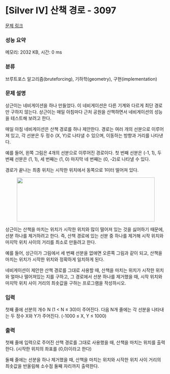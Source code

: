 # [Silver IV] 산책 경로 - 3097 

[문제 링크](https://www.acmicpc.net/problem/3097) 

### 성능 요약

메모리: 2032 KB, 시간: 0 ms

### 분류

브루트포스 알고리즘(bruteforcing), 기하학(geometry), 구현(implementation)

### 문제 설명

<p>상근이는 네비게이션을 하나 만들었다. 이 네비게이션은 다른 기계와 다르게 최단 경로만 구하지 않는다. 상근이는 매일 아침마다 근처 공원을 산책하면서 네비게이션의 성능을 테스트해 보려고 한다.</p>

<p>매일 아침 네비게이션은 산책 경로를 하나 제안한다. 경로는 여러 개의 선분으로 이루어져 있고, 각 선분은 두 정수 (X, Y)로 나타낼 수 있으며, 이동하는 방향과 거리를 나타낸다.</p>

<p>예를 들어, 왼쪽 그림은 4개의 선분으로 이루어진 경로이다. 첫 번째 선분은 (-1, 1), 두 번째 선분은 (1, 1), 세 번째는 (1, 0) 마지막 네 번째는 (0, -2)로 나타낼 수 있다.</p>

<p>경로가 끝나는 최종 위치는 시작한 위치에서 동쪽으로 1미터 떨어져 있다.</p>

<p style="text-align: center;"><img alt="" src="https://upload.acmicpc.net/ed41a58f-cdb9-430d-b016-cffd6b46a11a/-/preview/" style="width: 433px; height: 138px;"></p>

<p>상근이는 산책을 마치는 위치가 시작한 위치와 많이 떨어져 있는 것을 싫어하기 때문에, 선분 하나를 제거하려고 한다. 즉, 산책 경로에 있는 선분 중 하나를 제거해 시작 위치와 마지막 위치 사이의 거리를 최소로 만들려고 한다.</p>

<p>예를 들어, 상근이가 그림에서 세 번째 선분을 없애면 오른쪽 그림과 같이 되고, 산책을 마치는 위치가 시작한 위치와 정확하게 일치하게 된다. </p>

<p>네비게이션이 제안한 산책 경로를 그대로 사용할 때, 산책을 마치는 위치가 시작한 위치와 얼마나 떨어져있는 지를 구하고, 그 경로에서 선분 하나를 제거했을 때, 시작 위치와 마지막 위치 사이 거리의 최솟값을 구하는 프로그램을 작성하시오.</p>

### 입력 

 <p>첫째 줄에 선분의 개수 N (1 < N ≤ 30)이 주어진다. 다음 N개 줄에는 각 선분을 나타내는 두 정수 X와 Y가 주어진다. (-1000 ≤ X, Y ≤ 1000)</p>

### 출력 

 <p>첫째 줄에 입력으로 주어진 산책 경로를 그대로 사용했을 때, 산책을 마치는 위치를 출력한다. (시작한 위치의 좌표를 (0,0)이라고 한다)</p>

<p>둘째 줄에는 선분을 하나 제거했을 때, 산책을 마치는 위치와 시작한 위치 사이 거리의 최솟값을 반올림해 소수점 둘째 자리까지 출력한다.</p>


